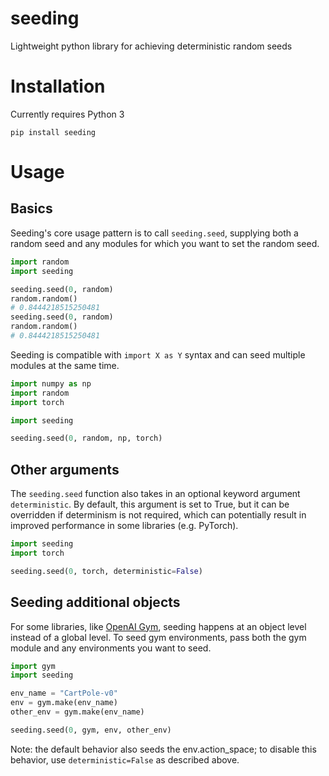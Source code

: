 # seeding
Lightweight python library for achieving deterministic random seeds

# Installation

Currently requires Python 3

```
pip install seeding
```

# Usage


## Basics
Seeding's core usage pattern is to call `seeding.seed`, supplying both a random seed and any modules for which you want to set the random seed.

```python
import random
import seeding

seeding.seed(0, random)
random.random()
# 0.8444218515250481
seeding.seed(0, random)
random.random()
# 0.8444218515250481
```

Seeding is compatible with `import X as Y` syntax and can seed multiple modules at the same time.

```python
import numpy as np
import random
import torch

import seeding

seeding.seed(0, random, np, torch)
```

## Other arguments

The `seeding.seed` function also takes in an optional keyword argument `deterministic`. By default, this argument is set to True, but it can be overridden if determinism is not required, which can potentially result in improved performance in some libraries (e.g. PyTorch).

```python
import seeding
import torch

seeding.seed(0, torch, deterministic=False)
```

## Seeding additional objects
For some libraries, like [OpenAI Gym](https://github.com/openai/gym/), seeding happens at an object level instead of a global level. To seed gym environments, pass both the gym module and any environments you want to seed.

```python
import gym
import seeding

env_name = "CartPole-v0"
env = gym.make(env_name)
other_env = gym.make(env_name)

seeding.seed(0, gym, env, other_env)
```

Note: the default behavior also seeds the env.action_space; to disable this behavior, use `deterministic=False` as described above.